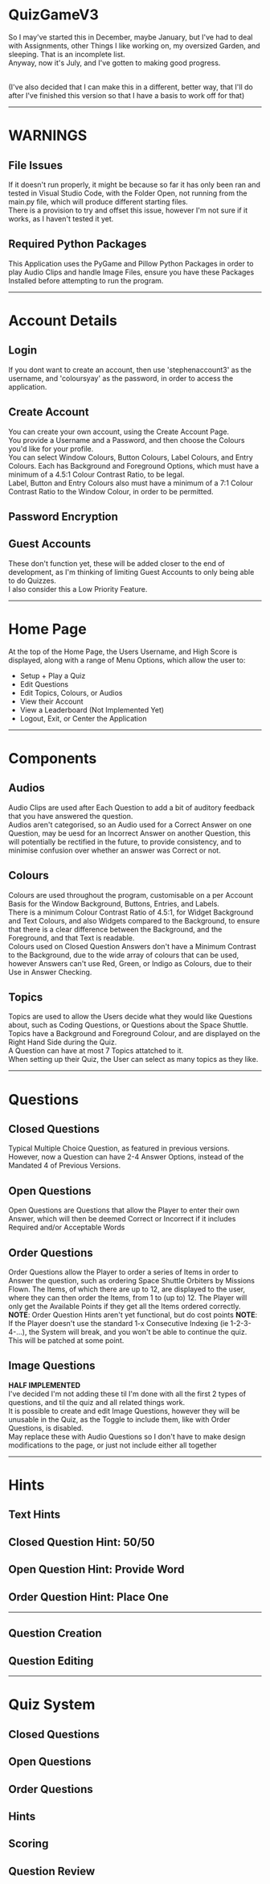 # QuizGameV3

So I may've started this in December, maybe January, but I've had to deal with Assignments, other Things I like working on, my oversized Garden, and sleeping. That is an incomplete list.<br/>
Anyway, now it's July, and I've gotten to making good progress.<br/>

<br/>(I've also decided that I can make this in a different, better way, that I'll do after I've finished this version so that I have a basis to work off for that)<br/>

---

# WARNINGS
## File Issues
If it doesn't run properly, it might be because so far it has only been ran and tested in Visual Studio Code, with the Folder Open, not running from the main.py file, which will produce different starting files.<br/>
There is a provision to try and offset this issue, however I'm not sure if it works, as I haven't tested it yet.
## Required Python Packages
This Application uses the PyGame and Pillow Python Packages in order to play Audio Clips and handle Image Files, ensure you have these Packages Installed before attempting to run the program.

---

# Account Details
## Login
If you dont want to create an account, then use 'stephenaccount3' as the username, and 'coloursyay' as the password, in order to access the application.
## Create Account
You can create your own account, using the Create Account Page.<br/>
You provide a Username and a Password, and then choose the Colours you'd like for your profile.<br/>
You can select Window Colours, Button Colours, Label Colours, and Entry Colours. Each has Background and Foreground Options, which must have a minimum of a 4.5:1 Colour Contrast Ratio, to be legal.<br/>
Label, Button and Entry Colours also must have a minimum of a 7:1 Colour Contrast Ratio to the Window Colour, in order to be permitted.
## Password Encryption
## Guest Accounts
These don't function yet, these will be added closer to the end of development, as I'm thinking of limiting Guest Accounts to only being able to do Quizzes.<br/>
I also consider this a Low Priority Feature.

---

# Home Page
At the top of the Home Page, the Users Username, and High Score is displayed, along with a range of Menu Options, which allow the user to:
- Setup + Play a Quiz
- Edit Questions
- Edit Topics, Colours, or Audios
- View their Account
- View a Leaderboard (Not Implemented Yet)
- Logout, Exit, or Center the Application

---

# Components
## Audios
Audio Clips are used after Each Question to add a bit of auditory feedback that you have answered the question.<br/>
Audios aren't categorised, so an Audio used for a Correct Answer on one Question, may be uesd for an Incorrect Answer on another Question, this will potentially be rectified in the future, to provide consistency, and to minimise confusion over whether an answer was Correct or not.
## Colours
Colours are used throughout the program, customisable on a per Account Basis for the Window Background, Buttons, Entries, and Labels.<br/>
There is a minimum Colour Contrast Ratio of 4.5:1, for Widget Background and Text Colours, and also Widgets compared to the Background, to ensure that there is a clear difference between the Background, and the Foreground, and that Text is readable.<br/>
Colours used on Closed Question Answers don't have a Minimum Contrast to the Background, due to the wide array of colours that can be used, however Answers can't use Red, Green, or Indigo as Colours, due to their Use in Answer Checking.
## Topics
Topics are used to allow the Users decide what they would like Questions about, such as Coding Questions, or Questions about the Space Shuttle.<br/>
Topics have a Background and Foreground Colour, and are displayed on the Right Hand Side during the Quiz.<br/>
A Question can have at most 7 Topics attatched to it.<br/>
When setting up their Quiz, the User can select as many topics as they like.

---

# Questions
## Closed Questions
Typical Multiple Choice Question, as featured in previous versions.<br/>
However, now a Question can have 2-4 Answer Options, instead of the Mandated 4 of Previous Versions.
## Open Questions
Open Questions are Questions that allow the Player to enter their own Answer, which will then be deemed Correct or Incorrect if it includes Required and/or Acceptable Words
## Order Questions
Order Questions allow the Player to order a series of Items in order to Answer the question, such as ordering Space Shuttle Orbiters by Missions Flown.
The Items, of which there are up to 12, are displayed to the user, where they can then order the Items, from 1 to (up to) 12.
The Player will only get the Available Points if they get all the Items ordered correctly.
**NOTE**: Order Question Hints aren't yet functional, but do cost points
**NOTE**: If the Player doesn't use the standard 1-x Consecutive Indexing (ie 1-2-3-4-...), the System will break, and you won't be able to continue the quiz. This will be patched at some point.
## Image Questions
**HALF IMPLEMENTED**<br/>
I've decided I'm not adding these til I'm done with all the first 2 types of questions, and til the quiz and all related things work.<br/>
It is possible to create and edit Image Questions, however they will be unusable in the Quiz, as the Toggle to include them, like with Order Questions, is disabled.<br/>
May replace these with Audio Questions so I don't have to make design modifications to the page, or just not include either all together

---

# Hints
## Text Hints
## Closed Question Hint: 50/50
## Open Question Hint: Provide Word
## Order Question Hint: Place One

---

## Question Creation
## Question Editing

---

# Quiz System
## Closed Questions
## Open Questions
## Order Questions
## Hints
## Scoring
## Question Review
